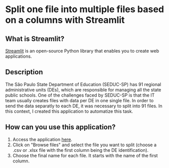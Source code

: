# Split one file into multiple files based on a columns with Streamlit 

## What is Streamlit?

[Streamlit](https://streamlit.io) is an open-source Python library that enables you to create web applications. 

## Description

The São Paulo State Department of Education (SEDUC-SP) has 91 regional administrative units (DEs),
which are responsible for managing all the state public schools. One of the challenges faced by SEDUC-SP
is that the IT team usually creates files with data per DE in one single file. In order to send the 
data separatly to each DE, it was necessary to split into 91 files. In this context, I created this
application to automatize this task.

## How can you use this application?

1. Access the application [here](https://leofyada-de-heroku-programa-de-lsy865.streamlit.app).
2. Click on "Browse files" and select the file you want to split (choose a .csv or .xlsx file with the first column being the DE identification). 
3. Choose the final name for each file. It starts with the name of the first column.    

